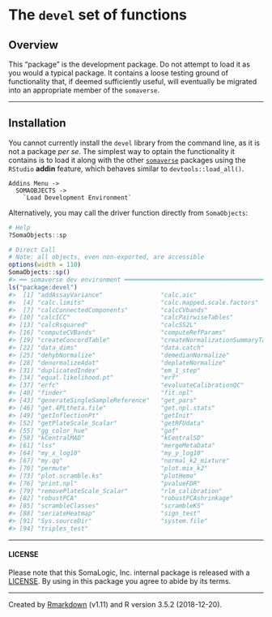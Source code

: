 
<!-- README.md is generated from README.Rmd. Please edit that file -->

# The `devel` set of functions

## Overview

This “package” is the development package. Do not attempt to load it as
you would a typical package. It contains a loose testing ground of
functionality that, if deemed sufficiently useful, will eventually be
migrated into an appropriate member of the `somaverse`.

-----

## Installation

You cannot currently install the `devel` library from the command line,
as it is not a package *per se*. The simplest way to optain the
functionality it contains is to load it along with the other
[`somaverse`](http://bitbucket.sladmin.com/projects/SV) packages using
the `RStudio` **addin** feature, which behaves similar to
`devtools::load_all()`.

    Addins Menu ->
      SOMAOBJECTS ->
        `Load Development Environment`

Alternatively, you may call the driver function directly from
`SomaObjects`:

``` r
# Help
?SomaObjects::sp

# Direct Call
# Note: all objects, even non-exported, are accessible
options(width = 110)
SomaObjects::sp()
#> ══ somaverse dev environment ═════════════════════════════════════════════════ Loaded ══
ls("package:devel")
#>  [1] "addAssayVariance"                "calc.aic"                        "calc.dil.scale.factors"         
#>  [4] "calc.limits"                     "calc.mapped.scale.factors"       "calc.npl.ci"                    
#>  [7] "calcConnectedComponents"         "calcCVbands"                     "calcCVbyGroup"                  
#> [10] "calcICC"                         "calcPairwiseTables"              "calcPercentileTable"            
#> [13] "calcRsquared"                    "calcSS2L"                        "choose_init"                    
#> [16] "computeCVBands"                  "computeRefParams"                "computeRefParams_kCentral"      
#> [19] "createConcordTable"              "createNormalizationSummaryTable" "createTestsList"                
#> [22] "data_dims"                       "data.catch"                      "decalibrate"                    
#> [25] "dehybNormalize"                  "demedianNormalize"               "denormalizationWrapper"         
#> [28] "denormalizeAdat"                 "deplateNormalize"                "dilutionNormalize"              
#> [31] "duplicatedIndex"                 "em_1_step"                       "enrich_test"                    
#> [34] "equal.likelihood.pt"             "erf"                             "erf.inv"                        
#> [37] "erfc"                            "evaluateCalibrationQC"           "exploreNAnalytes"               
#> [40] "finder"                          "fit.npl"                         "fit.rlm"                        
#> [43] "generateSingleSampleReference"   "get_pars"                        "get_tom_data"                   
#> [46] "get.4PLtheta.file"               "get.npl.stats"                   "getDupIdxList"                  
#> [49] "getInflectionPt"                 "getInit"                         "getInput"                       
#> [52] "getPlateScale_Scalar"            "getRFUdata"                      "getSSmenu"                      
#> [55] "gg_color_hue"                    "gof"                             "ICA"                            
#> [58] "kCentralMAD"                     "kCentralSD"                      "lsObjects"                      
#> [61] "lss"                             "mergeMetaData"                   "modifyAptContent"               
#> [64] "my_x_log10"                      "my_y_log10"                      "my.hyb.plot"                    
#> [67] "my.qq"                           "normal_k2_mixture"               "order_somamers"                 
#> [70] "permute"                         "plot.mix_k2"                     "plot.npl"                       
#> [73] "plot.scramble.ks"                "plotHemo"                        "plotTwoWayInteraction"          
#> [76] "print.npl"                       "pvalueFDR"                       "quantileNormalize"              
#> [79] "removePlateScale_Scalar"         "rlm_calibration"                 "rm_grep"                        
#> [82] "robustPCA"                       "robustPCAshrinkage"              "robustPCAsvdThresh"             
#> [85] "scrambleClasses"                 "scrambleKS"                      "searchBreadthFirst"             
#> [88] "seriateHeatmap"                  "sign_test"                       "sl"                             
#> [91] "Sys.sourceDir"                   "system.file"                     "test.triples.x"                 
#> [94] "triples_test"
```

-----

#### LICENSE

Please note that this SomaLogic, Inc. internal package is released with
a [LICENSE](LICENSE). By using in this package you agree to abide by its
terms.

-----

Created by [Rmarkdown](https://github.com/rstudio/rmarkdown) (v1.11) and
R version 3.5.2 (2018-12-20).
